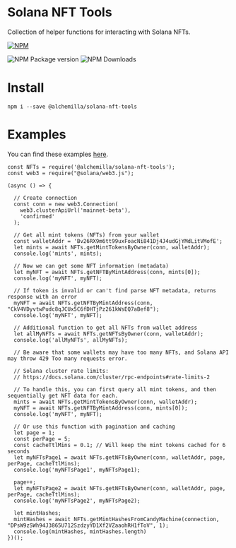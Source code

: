 # Solana NFT Tools

Collection of helper functions for interacting with Solana NFTs.

[![NPM](https://nodei.co/npm/@alchemilla/solana-nft-tools.png)](https://npmjs.org/package/@alchemilla/solana-nft-tools)

![NPM Package version](https://img.shields.io/npm/v/@alchemilla/solana-nft-tools)
![NPM Downloads](https://img.shields.io/npm/dw/@alchemilla/solana-nft-tools)


# Install

`npm i --save @alchemilla/solana-nft-tools`

# Examples

You can find these examples [here](./examples/index.js).

```JS
const NFTs = require('@alchemilla/solana-nft-tools');
const web3 = require("@solana/web3.js");

(async () => {
  
  // Create connection
  const conn = new web3.Connection(
    web3.clusterApiUrl('mainnet-beta'),
    'confirmed'
  );

  // Get all mint tokens (NFTs) from your wallet
  const walletAddr = 'Bv26RX9m6tt99uxFoacNi841Dj4J4udGjYMdLitVMofE';
  let mints = await NFTs.getMintTokensByOwner(conn, walletAddr);
  console.log('mints', mints);

  // Now we can get some NFT information (metadata)
  let myNFT = await NFTs.getNFTByMintAddress(conn, mints[0]);
  console.log('myNFT', myNFT);

  // If token is invalid or can't find parse NFT metadata, returns response with an error
  myNFT = await NFTs.getNFTByMintAddress(conn, "CkV4VDyvtwPudc8qJCUx5C6fDHTjPz261kWsEQ7aBef8");
  console.log('myNFT', myNFT);

  // Additional function to get all NFTs from wallet address
  let allMyNFTs = await NFTs.getNFTsByOwner(conn, walletAddr);
  console.log('allMyNFTs', allMyNFTs);

  // Be aware that some wallets may have too many NFTs, and Solana API may throw 429 Too many requests error.

  // Solana cluster rate limits:
  // https://docs.solana.com/cluster/rpc-endpoints#rate-limits-2

  // To handle this, you can first query all mint tokens, and then sequentially get NFT data for each.
  mints = await NFTs.getMintTokensByOwner(conn, walletAddr);
  myNFT = await NFTs.getNFTByMintAddress(conn, mints[0]);
  console.log('myNFT', myNFT);

  // Or use this function with pagination and caching
  let page = 1;
  const perPage = 5;
  const cacheTtlMins = 0.1; // Will keep the mint tokens cached for 6 seconds
  let myNFTsPage1 = await NFTs.getNFTsByOwner(conn, walletAddr, page, perPage, cacheTtlMins);
  console.log('myNFTsPage1', myNFTsPage1);

  page++;
  let myNFTsPage2 = await NFTs.getNFTsByOwner(conn, walletAddr, page, perPage, cacheTtlMins);
  console.log('myNFTsPage2', myNFTsPage2);

  let mintHashes;
  mintHashes = await NFTs.getMintHashesFromCandyMachine(connection, "DPsW9zSWh94J3865U712SzdzyYD1Xf2VZaaohRH1fToV", 1);
  console.log(mintHashes, mintHashes.length)
})();
```
